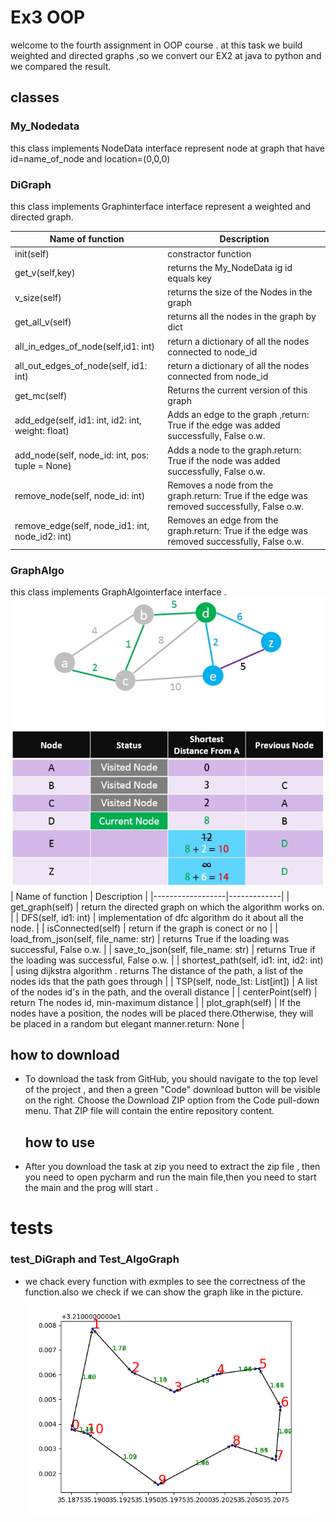 # Ex3 OOP
welcome to the fourth assignment in OOP course .
at this task we build weighted and directed graphs ,so we 
convert our EX2 at java to python and we compared the result.

## classes 
### My_Nodedata <br />
  this class implements NodeData interface represent node at graph
  that have id=name_of_node and location=(0,0,0) 
  
 
### DiGraph  <br />
  this class implements Graphinterface interface represent a weighted
  and directed graph.

  | Name of function | Description |
  |------------------|-------------|
  | init(self)       | constractor function|
  | get_v(self,key)  | returns the My_NodeData ig id equals key |
  | v_size(self)     | returns the size of the Nodes in the graph |
  | get_all_v(self)  | returns all the nodes in the graph by dict|
  | all_in_edges_of_node(self,id1: int)|return a dictionary of all the nodes connected to node_id|
  |all_out_edges_of_node(self, id1: int)| return a dictionary of all the nodes connected from node_id|
  |get_mc(self) | Returns the current version of this graph|
  |add_edge(self, id1: int, id2: int, weight: float) | Adds an edge to the graph ,return: True if the edge was added successfully, False o.w.|
  | add_node(self, node_id: int, pos: tuple = None) |   Adds a node to the graph.return: True if the node was added successfully, False o.w.|
  |remove_node(self, node_id: int)| Removes a node from the graph.return: True if the edge was removed successfully, False o.w.|
  |remove_edge(self, node_id1: int, node_id2: int)|Removes an edge from the graph.return: True if the edge was removed successfully, False o.w.|
  
### GraphAlgo  <br />
  this class implements GraphAlgointerface interface .<br />
  ![Alt text](https://github.com/shaimoo/OOP/blob/main/picture/dijkstra.jpeg "jijkstra")
 | Name of function | Description |
 |------------------|-------------|
 | get_graph(self)       | return the directed graph on which the algorithm works on. |
 |  DFS(self, id1: int)     | implementation of dfc algorithm do it about all the node. | 
 |  isConnected(self) | return if the graph is conect or no |
 | load_from_json(self, file_name: str)      | returns True if the loading was successful, False o.w. |
 |  save_to_json(self, file_name: str)      |  returns True if the loading was successful, False o.w. |
 |   shortest_path(self, id1: int, id2: int)       | using dijkstra algorithm . returns The distance of the path, a list of the nodes ids that the path goes through |
 | TSP(self, node_lst: List[int])     |  A list of the nodes id's in the path, and the overall distance |
 |  centerPoint(self)    | return The nodes id, min-maximum distance | 
 |  plot_graph(self)     |  If the nodes have a position, the nodes will be placed there.Otherwise, they will be placed in a random but elegant manner.return: None |
        

  ## how to download  <br />
- To download the task from GitHub, you should navigate to the top level of the project , and then a green "Code" download button will be visible on the right.
   Choose the Download ZIP option from the Code pull-down menu. That ZIP file will contain the entire repository content.
  ## how to use  <br />
- After you download the task at zip you need to extract  the zip file , then you need 
  to open pycharm and run the main file,then you need to start the main and the prog will start . 

 # tests <br />
 ### test_DiGraph and Test_AlgoGraph <br />
- we chack every function with exmples to see the correctness of the function.also we check if we can show the graph like in the picture. <br />
  ![Alt text](https://github.com/shaimoo/OOP/blob/main/picture/graph.png "test")

